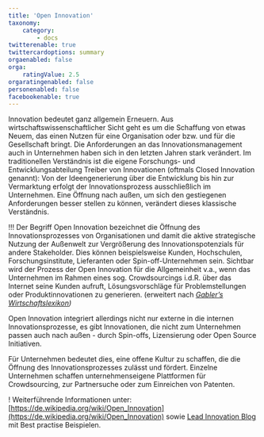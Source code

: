```yaml
---
title: 'Open Innovation'
taxonomy:
    category:
        - docs
twitterenable: true
twittercardoptions: summary
orgaenabled: false
orga:
    ratingValue: 2.5
orgaratingenabled: false
personenabled: false
facebookenable: true
---
```


Innovation bedeutet ganz allgemein Erneuern. Aus wirtschaftswissenschaftlicher Sicht geht es um die Schaffung von etwas Neuem, das einen Nutzen für eine Organisation oder bzw. und für die Gesellschaft bringt. 
Die Anforderungen an das Innovationsmanagement auch in Unternehmen haben sich in den letzten Jahren stark verändert. Im traditionellen Verständnis ist die eigene Forschungs- und Entwicklungsabteilung Treiber von Innovationen (oftmals Closed Innovation genannt): Von der Ideengenerierung über die Entwicklung bis hin zur Vermarktung erfolgt der Innovationsprozess ausschließlich im Unternehmen. Eine Öffnung nach außen, um sich den gestiegenen Anforderungen besser stellen zu können, verändert dieses klassische Verständnis. 

!!! Der Begriff Open Innovation bezeichnet die Öffnung des Innovationsprozesses von Organisationen und damit die aktive strategische Nutzung der Außenwelt zur Vergrößerung des Innovationspotenzials für andere Stakeholder. Dies können beispielsweise Kunden, Hochschulen, Forschungsinstitute, Lieferanten oder Spin-off-Unternehmen sein. Sichtbar wird der Prozess der Open Innovation für die Allgemeinheit v.a., wenn das Unternehmen im Rahmen eines sog. Crowdsourcings i.d.R. über das Internet seine Kunden aufruft, Lösungsvorschläge für Problemstellungen oder Produktinnovationen zu generieren. (erweitert nach <cite> [Gabler’s Wirtschaftslexikon](https://wirtschaftslexikon.gabler.de/definition/open-innovation-51786/version-274937))

Open Innovation integriert allerdings nicht nur externe in die internen Innovationsprozesse, es gibt Innovationen, die nicht zum Unternehmen passen auch nach außen - durch Spin-offs, Lizensierung oder Open Source Initiativen. 

Für Unternehmen bedeutet dies, eine offene Kultur zu schaffen, die die Öffnung des Innovationsprozesses zulässt und fördert. Einzelne Unternehmen schaffen unternehmenseigene Plattformen für Crowdsourcing, zur Partnersuche oder zum Einreichen von Patenten.

! Weiterführende Informationen unter: [https://de.wikipedia.org/wiki/Open_Innovation](https://de.wikipedia.org/wiki/Open_Innovation) sowie [Lead Innovation Blog](http://www.lead-innovation.com/blog/definition-open-innovation) mit Best practise Beispielen.
